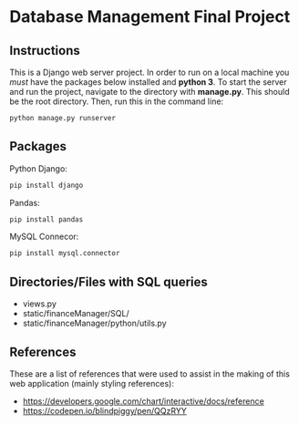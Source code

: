 # Database Management Final Project

## Instructions
This is a Django web server project. In order to run on a local machine you *must* have the packages below installed and **python 3**. To start the server and run the project, navigate to the directory with **manage.py**. This should be the root directory. Then, run this in the command line:
```bash
python manage.py runserver
```
## Packages
Python Django:
```bash
pip install django
```
Pandas:
```bash
pip install pandas
```
MySQL Connecor:
```bash
pip install mysql.connector
```
## Directories/Files with SQL queries
- views.py
- static/financeManager/SQL/
- static/financeManager/python/utils.py

## References
These are a list of references that were used to assist in the making of this web application (mainly styling references):
- https://developers.google.com/chart/interactive/docs/reference
- https://codepen.io/blindpiggy/pen/QQzRYY
